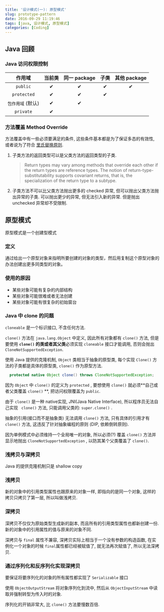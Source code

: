 ```yaml
---
title: '设计模式(一): 原型模式'
slug: prototype-pattern
date: 2016-09-29 11:19:46
tags: [java, 设计模式, 原型模式]
categories: [Coding]
---
```


## Java 回顾

### Java 访问权限控制

|     作用域     | 当前类  | 同一 package |  子类  | 其他 package |
| :---------: | :--: | :--------: | :--: | :--------: |
|  `public`   |  ✔   |     ✔      |  ✔   |     ✔      |
| `protected` |  ✔   |     ✔      |  ✔   |            |
| `包作用域` (默认) |  ✔   |     ✔      |      |            |
|  `private`  |  ✔   |            |      |            |

### 方法覆盖 Method Override
方法覆盖中有一些必须要满足的条件, 这些条件基本都是为了保证多态的有效性, 或者说为了符合 [里氏替换原则](https://en.wikipedia.org/wiki/Liskov_substitution_principle). 
<!--more-->
1. 子类方法的返回类型可以是父类方法的返回类型的子类.
   > Return types may vary among methods that override each other if the return types are reference types. The notion of return-type-substitutability supports covariant returns, that is, the specialization of the return type to a subtype.
2. 子类方法不可以比父类方法抛出更多的 checked 异常, 但可以抛出父类方法抛出异常的子类.
   可以抛出更少的异常, 但无法引入新的异常. 但是抛出 unchecked 异常却不受限制.


## 原型模式

原型模式是一个创建型模式
### 定义
通过给出一个原型对象来指明所要创建的对象的类型，然后用复制这个原型对象的办法创建出更多同类型的对象。
### 使用的原因
- 某些对象可能有复杂的内部结构
- 某些对象可能很难或者无法创建
- 某些对象可能有很复杂的初始窗台

###  Java 中 clone 的问题
`cloneable` 是一个标识接口, 不含任何方法.

`clone()` 方法在 `java.lang.Object` 中定义, 因此所有对象都有 `clone()` 方法, 但是要使用 **`clone()` 的类或者其父类**必须实现 `cloneable` 接口才能调用, 否则会抛出 `CloneNotSupportedException`.

使用 Java 提供的克隆机制, `Object` 类相当于抽象的原型类, 每个实现 `Clone()` 方法的子类都是具体的原型类, `clone()` 作为原型方法.

```java
  protected native Object clone() throws CloneNotSupportedException;
```
因为 `Object` 中 `clone()` 的定义为 `protected` , 要想使用 `clone()` 就必须**自己或者父类覆盖 `clone()` **, 把访问权限覆盖为 `public`.

由于 `clone()` 是一种 native实现, JNI(Java Native Interface), 所以程序员无法自己实现 ` clone()` 方法, 只能调用父类的: `super.clone()` .

抽象的引用(接口而不是抽象类) 无法调用 `clone()` 方法, 只有具体的引用才有 `clone()` 方法, 这违反了针对抽象编程的原则 (DIP, 依赖倒转原则).

因为单例模式中必须维持一个全局唯一的对象, 所以必须(?) 覆盖 `clone()` 方法并显示地抛出 `CloneNotSupportedException` , 以防其某个父类覆盖了 `clone()`.




### 浅拷贝与深拷贝
Java 的提供克隆机制只是 shallow copy

### 浅拷贝

新的对象中的引用类型属性也跟原来的对象一样, 即指向的是同一个对象, 这样的拷贝只拷贝了第一层, 所以叫做浅拷贝.

### 深拷贝

深拷贝不仅仅为原始类型生成新的副本, 而且所有的引用类型属性也都新创建一份. 新的对象中的引用属性的值与原来的对象不同.

深拷贝与 `final` 属性不兼容, 深拷贝实际上相当于一个没有参数的构造函数, 在实例化一个对象的时候 `final`属性都已经被赋值了, 就无法再次赋值了, 所以无法深拷贝.

### 通过序列化和反序列化实现深拷贝
要保证将要序列化的对象的所有属性都实现了 `Serializable` 接口

使用 `ObjectOutputStream` 将对象序列化到流中, 然后从 `ObjectInputStream` 中读取并强制转型为传入时的对象.

序列化的开销非常大, 比 `clone()` 方法要慢数百倍.